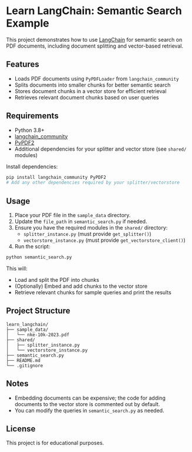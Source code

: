 # Learn LangChain: Semantic Search Example

This project demonstrates how to use [LangChain](https://python.langchain.com/) for semantic search on PDF documents, including document splitting and vector-based retrieval.

## Features

- Loads PDF documents using `PyPDFLoader` from `langchain_community`
- Splits documents into smaller chunks for better semantic search
- Stores document chunks in a vector store for efficient retrieval
- Retrieves relevant document chunks based on user queries

## Requirements

- Python 3.8+
- [langchain_community](https://pypi.org/project/langchain-community/)
- [PyPDF2](https://pypi.org/project/PyPDF2/)
- Additional dependencies for your splitter and vector store (see `shared/` modules)

Install dependencies:

```bash
pip install langchain_community PyPDF2
# Add any other dependencies required by your splitter/vectorstore
```

## Usage

1. Place your PDF file in the `sample_data` directory.
2. Update the `file_path` in `semantic_search.py` if needed.
3. Ensure you have the required modules in the `shared/` directory:
    - `splitter_instance.py` (must provide `get_splitter()`)
    - `vectorstore_instance.py` (must provide `get_vectorstore_client()`)
4. Run the script:

```bash
python semantic_search.py
```

This will:
- Load and split the PDF into chunks
- (Optionally) Embed and add chunks to the vector store
- Retrieve relevant chunks for sample queries and print the results

## Project Structure

```
learn_langchain/
├── sample_data/
│   └── nke-10k-2023.pdf
├── shared/
│   ├── splitter_instance.py
│   └── vectorstore_instance.py
├── semantic_search.py
├── README.md
└── .gitignore
```

## Notes

- Embedding documents can be expensive; the code for adding documents to the vector store is commented out by default.
- You can modify the queries in `semantic_search.py` as needed.

## License

This project is for educational purposes.
